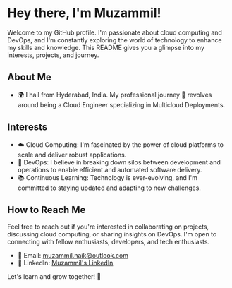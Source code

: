 # Hey there, I'm Muzammil! 

Welcome to my GitHub profile. I'm passionate about cloud computing and DevOps, and I'm constantly exploring the world of technology to enhance my skills and knowledge. This README gives you a glimpse into my interests, projects, and journey.

## About Me

- 🌍 I hail from Hyderabad, India. My professional journey 💼 revolves around being a Cloud Engineer specializing in Multicloud Deployments.

## Interests

- ☁️ Cloud Computing: I'm fascinated by the power of cloud platforms to scale and deliver robust applications.
- 🚀 DevOps: I believe in breaking down silos between development and operations to enable efficient and automated software delivery.
- 📚 Continuous Learning: Technology is ever-evolving, and I'm committed to staying updated and adapting to new challenges.


## How to Reach Me

Feel free to reach out if you're interested in collaborating on projects, discussing cloud computing, or sharing insights on DevOps. I'm open to connecting with fellow enthusiasts, developers, and tech enthusiasts.

- 📧 Email: muzammil.naik@outlook.com
- 💬 LinkedIn: [Muzammil's LinkedIn](https://www.linkedin.com/in/naik-mohammed-muzammil/)

Let's learn and grow together! 🌱
